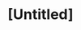 ---
pid: RS169
title: "[Untitled]"
location_transcription: 
zipcode: '19134'
outside_phl: 
neighborhood: Port Richmond
age: '36'
age_range: 30-39
instagram: 
image_file_name: RS_169.jpg
proposal_transcription: I only have general thoughts - it should be something that
  acknowledges people of color
topic: Race Ethnicity
topic_summary: '0'
type: Other No Form
keywords_other: 
credit: Sue Lee
image_labels: 
twitter: 
facebook: 
permalink: "/monuments/rs169/"
layout: item-page
---